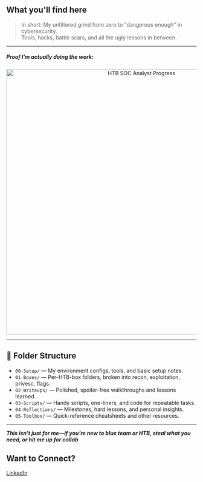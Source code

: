## What you'll find here

> In short: My unfiltered grind from zero to "dangerous enough" in cybersecurity.  
> Tools, hacks, battle scars, and all the ugly lessons in between.

---
##### Proof I’m actually doing the work:

<p align="center">
  <img src="_screenshots/SVirtualBoxVM_AGWDMBipus.png" alt="HTB SOC Analyst Progress" height="700"/>
</p>

---

## 📂 Folder Structure

- `00-Setup/` — My environment configs, tools, and basic setup notes.
- `01-Boxes/` — Per-HTB-box folders, broken into recon, exploitation, privesc, flags.
- `02-Writeups/` — Polished, spoiler-free walkthroughs and lessons learned.
- `03-Scripts/` — Handy scripts, one-liners, and code for repeatable tasks.
- `04-Reflections/` — Milestones, hard lessons, and personal insights.
- `05-Toolbox/` — Quick-reference cheatsheets and other resources.

---

***This isn’t just for me—if you’re new to blue team or HTB, steal what you need, or hit me up for collab***

## Want to Connect?

[LinkedIn](https://www.linkedin.com/in/pedromesquitacunha/)
